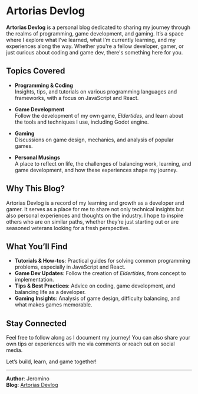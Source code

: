 # Artorias Devlog

**Artorias Devlog** is a personal blog dedicated to sharing my journey through the realms of programming, game development, and gaming. It’s a space where I explore what I’ve learned, what I’m currently learning, and my experiences along the way. Whether you're a fellow developer, gamer, or just curious about coding and game dev, there's something here for you.

## Topics Covered

- **Programming & Coding**  
  Insights, tips, and tutorials on various programming languages and frameworks, with a focus on JavaScript and React.
  
- **Game Development**  
  Follow the development of my own game, *Eldertides*, and learn about the tools and techniques I use, including Godot engine.

- **Gaming**  
  Discussions on game design, mechanics, and analysis of popular games.

- **Personal Musings**  
  A place to reflect on life, the challenges of balancing work, learning, and game development, and how these experiences shape my journey.

## Why This Blog?

Artorias Devlog is a record of my learning and growth as a developer and gamer. It serves as a place for me to share not only technical insights but also personal experiences and thoughts on the industry. I hope to inspire others who are on similar paths, whether they’re just starting out or are seasoned veterans looking for a fresh perspective.

## What You’ll Find

- **Tutorials & How-tos**: Practical guides for solving common programming problems, especially in JavaScript and React.
- **Game Dev Updates**: Follow the creation of *Eldertides*, from concept to implementation.
- **Tips & Best Practices**: Advice on coding, game development, and balancing life as a developer.
- **Gaming Insights**: Analysis of game design, difficulty balancing, and what makes games memorable.

## Stay Connected

Feel free to follow along as I document my journey! You can also share your own tips or experiences with me via comments or reach out on social media.

Let’s build, learn, and game together!

---

**Author**: Jeromino  
**Blog**: [Artorias Devlog](#)  
